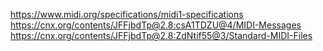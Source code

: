 https://www.midi.org/specifications/midi1-specifications
https://cnx.org/contents/JFFjbdTp@2.8:csA1TDZU@4/MIDI-Messages
https://cnx.org/contents/JFFjbdTp@2.8:ZdNtif55@3/Standard-MIDI-Files
